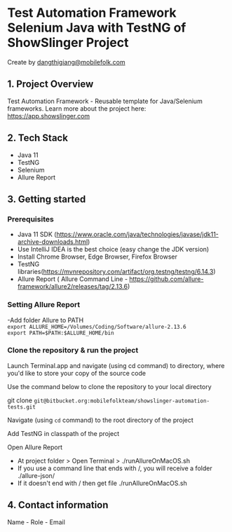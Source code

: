 
# Test Automation Framework Selenium Java with TestNG of ShowSlinger Project
Create by dangthigiang@mobilefolk.com
## 1. Project Overview
Test Automation Framework - Reusable template for Java/Selenium frameworks. Learn more about the project here: https://app.showslinger.com

## 2. Tech Stack
  - Java 11
  - TestNG
  - Selenium
  - Allure Report
## 3. Getting started 

### Prerequisites
- Java 11 SDK (https://www.oracle.com/java/technologies/javase/jdk11-archive-downloads.html)
- Use IntelliJ IDEA is the best choice (easy change the JDK version)
- Install Chrome Browser, Edge Browser, Firefox Browser
- TestNG libraries(https://mvnrepository.com/artifact/org.testng/testng/6.14.3)
- Allure Report ( Allure Command Line - https://github.com/allure-framework/allure2/releases/tag/2.13.6)

### Setting Allure Report
-Add folder Allure to PATH
<br> `export ALLURE_HOME=/Volumes/Coding/Software/allure-2.13.6`
<br> `export PATH=$PATH:$ALLURE_HOME/bin`


### Clone the repository & run the project
Launch Terminal.app and navigate (using cd command) to directory, where you'd like to store your copy of the source code

Use the command below to clone the repository to your local directory

git clone  `git@bitbucket.org:mobilefolkteam/showslinger-automation-tests.git `

Navigate (using `cd` command) to the root directory of the project

Add TestNG in classpath of the project

Open Allure Report 
- At project folder > Open Terminal > ./runAllureOnMacOS.sh
- If you use a command line that ends with /, you will receive a folder
  ./allure-json/
- If it doesn't end with / then get file
  ./runAllureOnMacOS.sh

## 4. Contact information  
Name - Role - Email  

